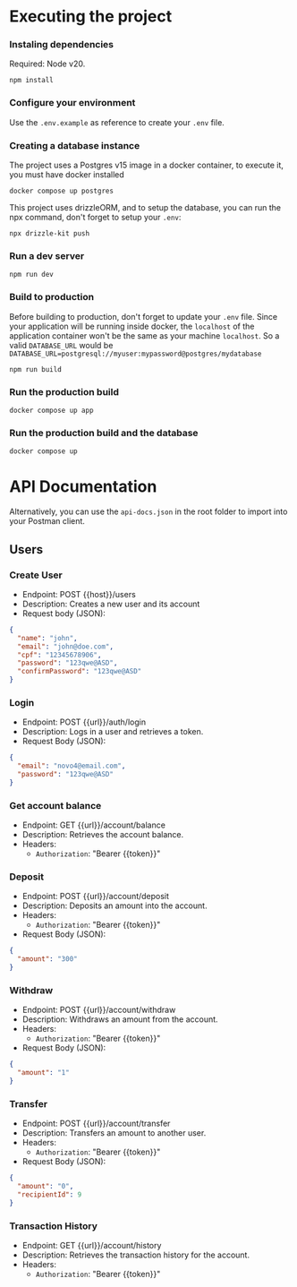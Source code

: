 # Executing the project

### Instaling dependencies

Required: Node v20.

```
npm install

```

### Configure your environment

Use the `.env.example` as reference to create your `.env` file.

### Creating a database instance

The project uses a Postgres v15 image in a docker container, to execute it, you must have docker installed

```
docker compose up postgres
```

This project uses drizzleORM, and to setup the database, you can run the npx command, don't forget to setup your `.env`:

```
npx drizzle-kit push
```

### Run a dev server

```
npm run dev
```

### Build to production

Before building to production, don't forget to update your `.env` file. Since your application will be running inside docker, the `localhost` of the application container won't be the same as your machine `localhost`. So a valid `DATABASE_URL` would be `DATABASE_URL=postgresql://myuser:mypassword@postgres/mydatabase`

```
npm run build
```

### Run the production build

```
docker compose up app
```

### Run the production build and the database

```
docker compose up
```

# API Documentation

Alternatively, you can use the `api-docs.json` in the root folder to import into your Postman client.

## Users

### Create User

- Endpoint: POST {{host}}/users
- Description: Creates a new user and its account
- Request body (JSON):

```json
{
  "name": "john",
  "email": "john@doe.com",
  "cpf": "12345678906",
  "password": "123qwe@ASD",
  "confirmPassword": "123qwe@ASD"
}
```

### Login

- Endpoint: POST {{url}}/auth/login
- Description: Logs in a user and retrieves a token.
- Request Body (JSON):

```json
{
  "email": "novo4@email.com",
  "password": "123qwe@ASD"
}
```

### Get account balance

- Endpoint: GET {{url}}/account/balance
- Description: Retrieves the account balance.
- Headers:
  - `Authorization`: "Bearer {{token}}"

### Deposit

- Endpoint: POST {{url}}/account/deposit
- Description: Deposits an amount into the account.
- Headers:
  - `Authorization`: "Bearer {{token}}"
- Request Body (JSON):

```json
{
  "amount": "300"
}
```

### Withdraw

- Endpoint: POST {{url}}/account/withdraw
- Description: Withdraws an amount from the account.
- Headers:
  - `Authorization`: "Bearer {{token}}"
- Request Body (JSON):

```json
{
  "amount": "1"
}
```

### Transfer

- Endpoint: POST {{url}}/account/transfer
- Description: Transfers an amount to another user.
- Headers:
  - `Authorization`: "Bearer {{token}}"
- Request Body (JSON):

```json
{
  "amount": "0",
  "recipientId": 9
}
```

### Transaction History

- Endpoint: GET {{url}}/account/history
- Description: Retrieves the transaction history for the account.
- Headers:
  - `Authorization`: "Bearer {{token}}"
